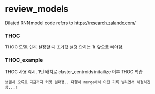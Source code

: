 # review_models
Dilated RNN model code refers to https://research.zalando.com/

### THOC
THOC 모델. 인자 설정할 때 초기값 설정 안하는 걸 앞으로 빼야함.
### THOC_example
THOC 사용 예시. 1번 배치로 cluster_centroids initailize 이후 THOC 학습
   
    
    브랜치 오류로 지금까지 커밋 실패함.. 다행히 merge해서 이전 기록 날리면서 해결하긴 함...!
